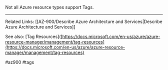 Not all Azure resource types support Tags.

---
Related Links:
[[AZ-900/Describe Azure Architecture and Services|Describe Azure Architecture and Services]]

See also:
[Tag Resources]([https://docs.microsoft.com/en-us/azure/azure-resource-manager/management/tag-resources](https://docs.microsoft.com/en-us/azure/azure-resource-manager/management/tag-resources)

#az900 
#tags 